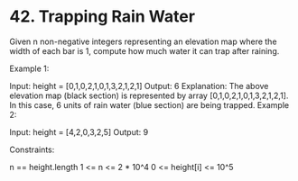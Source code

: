 # 42. Trapping Rain Water

Given n non-negative integers representing an elevation map where the width of each bar is 1, compute how much water it can trap after raining.

Example 1:

Input: height = [0,1,0,2,1,0,1,3,2,1,2,1]
Output: 6
Explanation: The above elevation map (black section) is represented by array [0,1,0,2,1,0,1,3,2,1,2,1]. In this case, 6 units of rain water (blue section) are being trapped.
Example 2:

Input: height = [4,2,0,3,2,5]
Output: 9

Constraints:

n == height.length
1 <= n <= 2 \* 10^4
0 <= height[i] <= 10^5

